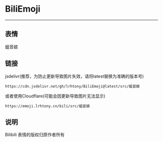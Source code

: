 # BiliEmoji
---
## 表情
蛆音娘
## 链接
jsdelivr(推荐，为防止更新导致图片失效，请将latest替换为准确的版本号)
```
https://cdn.jsdelivr.net/gh/lrhtony/BiliEmoji@latest/src/蛆音娘
```
或者使用Cloudflare(可能会因更新导致图片无法显示)
```
https://emoji.lrhtony.cn/bili/src/蛆音娘
```
## 说明
Bilibili 表情的版权归原作者所有
